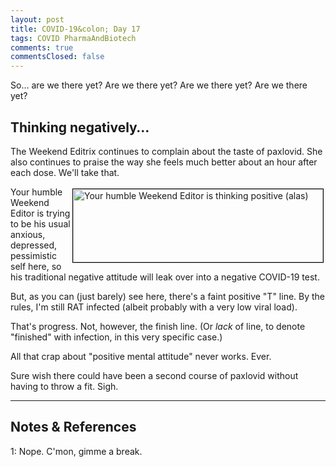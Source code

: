 ```yaml
---
layout: post
title: COVID-19&colon; Day 17
tags: COVID PharmaAndBiotech
comments: true
commentsClosed: false
---
```


So&hellip; are we there yet?  Are we there yet?  Are we there yet?  Are we there yet?  


## Thinking negatively&hellip;  

The Weekend Editrix continues to complain about the taste of paxlovid.  She also continues
to praise the way she feels much better about an hour after each dose.  We'll take that.  

<img src="{{ site.baseurl }}/images/2022-08-11-covid-day17-test-1.jpg" width="400" height="117" alt="Your humble Weekend Editor is thinking positive (alas)" title="Your humble Weekend Editor is thinking positive (alas)" style="float: right; margin: 3px 3px 3px 3px; border: 1px solid #000000;">
Your humble Weekend Editor is trying to be his usual anxious, depressed, pessimistic self
here, so his traditional negative attitude will leak over into a negative COVID-19 test.  

But, as you can (just barely) see here, there's a faint positive "T" line.  By the rules,
I'm still RAT infected (albeit probably with a very low viral load).  

That's progress.  Not, however, the finish line.  (Or _lack_ of line, to denote "finished"
with infection, in this very specific case.)  

All that crap about "positive mental attitude" never works.  Ever.  

Sure wish there could have been a second course of paxlovid without having to throw a fit.  Sigh.  

---

## Notes &amp; References  

<!--
<sup id="fn1a">[[1]](#fn1)</sup>

<a id="fn1">1</a>: ***, ["***"](***), *** [↩](#fn1a)  

<a href="{{ site.baseurl }}/images/***">
  <img src="{{ site.baseurl }}/images/***" width="400" height="***" alt="***" title="***" style="float: right; margin: 3px 3px 3px 3px; border: 1px solid #000000;">
</a>

<iframe width="400" height="224" src="***" allow="accelerometer; encrypted-media; gyroscope; picture-in-picture" allowfullscreen style="float: right; margin: 3px 3px 3px 3px; border: 1px solid #000000;"></iframe>
-->

<a id="fn1">1</a>: Nope.  C'mon, gimme a break.  

